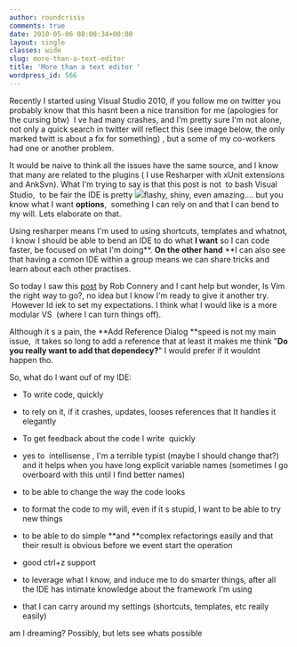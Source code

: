 ```yaml
---
author: roundcrisis
comments: true
date: 2010-05-06 08:00:34+00:00
layout: single
classes: wide
slug: more-than-a-text-editor
title: 'More than a text editor '
wordpress_id: 566
---
```


Recently I started using Visual Studio 2010, if you follow me on twitter you probably know that this hasnt been a nice transition for me (apologies for the cursing btw)  I ve had many crashes, and I'm pretty sure I'm not alone, not only a quick search in twitter will reflect this (see image below, the only marked twitt is about a fix for something) , but a some of my co-workers had one or another problem.

It would be naive to think all the issues have the same source, and I know that many are related to the plugins ( I use Resharper with xUnit extensions and AnkSvn). What I'm trying to say is that this post is not  to bash Visual Studio,  to be fair the IDE is pretty [![](http://roundcrisis.files.wordpress.com/2010/05/capture.png)](http://roundcrisis.files.wordpress.com/2010/05/capture.png)flashy, shiny, even amazing.... but you know what I want **options**,  something I can rely on and that I can bend to my will. Lets elaborate on that.

Using resharper means I'm used to using shortcuts, templates and whatnot,  I know I should be able to bend an IDE to do what **I want** so I can code faster, be focused on what I'm doing**. **On the other hand** **I can also see that having a comon IDE within a group means we can share tricks and learn about each other practises.

So today I saw this [post](http://blog.wekeroad.com/2010/05/04/do-androids-dream-of-vim) by Rob Connery and I cant help but wonder, Is Vim the right way to go?, no idea but I know I'm ready to give it another try.  However Id iek to set my expectations. I think what I would like is a more modular VS  (where I can turn things off).

Although it s a pain, the **Add Reference Dialog **speed is not my main issue,  it takes so long to add a reference that at least it makes me think "**Do you really want to add that dependecy?**" I would prefer if it wouldnt happen tho.

So, what do I want ouf of my IDE:



	
  * To write code, quickly

	
  * to rely on it, if it crashes, updates, looses references that It handles it elegantly

	
  * To get feedback about the code I write  quickly

	
  * yes to  intellisense , I'm a terrible typist (maybe I should change that?) and it helps when you have long explicit variable names (sometimes I go overboard with this until I find better names)

	
  * to be able to change the way the code looks

	
  * to format the code to my will, even if it s stupid, I want to be able to try new things

	
  * to be able to do simple **and **complex refactorings easily and that their result is obvious before we event start the operation

	
  * good ctrl+z support

	
  * to leverage what I know, and induce me to do smarter things, after all the IDE has intimate knowledge about the framework I'm using

	
  * that I can carry around my settings (shortcuts, templates, etc really easily)


am I dreaming? Possibly, but lets see whats possible
